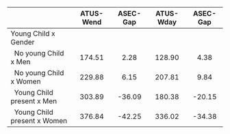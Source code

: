 
|                      |    ATUS-Wend |     ASEC-Gap |    ATUS-Wday |     ASEC-Gap |
| -------------------- | :----------: | :----------: | :----------: | :----------: |
| Young Child x Gender |              |              |              |              |
| &nbsp;&nbsp;No young Child x Men |       174.51 |         2.28 |       128.90 |         4.38 |
| &nbsp;&nbsp;No young Child x Women |       229.88 |         6.15 |       207.81 |         9.84 |
| &nbsp;&nbsp;Young Child present x Men |       303.89 |       -36.09 |       180.38 |       -20.15 |
| &nbsp;&nbsp;Young Child present x Women |       376.84 |       -42.25 |       336.02 |       -34.38 |

